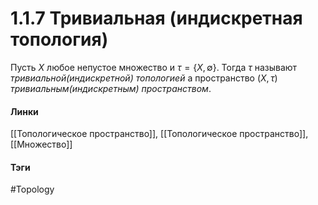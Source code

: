 # 1.1.7 Тривиальная (индискретная топология)
Пусть $X$ любое непустое множество и $\tau=\{X,\emptyset\}$. Тогда $\tau$ называют *тривиальной(индискретной) топологией* а пространство $(X,\tau)$ *тривиальным(индискретным) пространством*.

#### Линки 
[[Топологическое пространство]],
[[Топологическое пространство]],
[[Множество]]
#### Тэги 
 #Topology